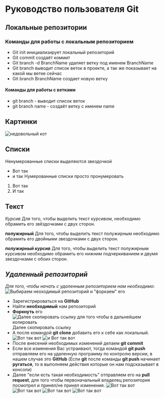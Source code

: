 # Руководство пользователя Git
## Локальные репозитории
### Команды для работы с локальным репозиторием
* Git init инициализирует локальный репозиторий 
* Git commit создаёт коммит
* Git branch -d BranchName удаляет ветку под именем BranchName
* Git branch выводит список веток в проекте, а так же показывает на какой мы ветке сейчас
* Git branch BranchName создает новую ветку 
#### Команды для работы с ветками 
* git branch - выводит список веток
* git branch name - создаёт ветку с именем name
## Картинки
![недовольный кот](Vrednyi.jpg)
## Списки
Ненумерованные списки выделяются звездочкой 
* Вот так
* и так
Нумерованные списки просто пронумеровать
1. Вот так
2. И так 
## Текст
*Курсив* Для того, чтобы выделить текст курсивом, необходимо обрамить его звёздочками с двух сторон.

**полужирный** Для того, чтобы выделить текст полужирным необходимо обрамить его двойными звездочками с двух сторон.

_**полужирный курсив**_ Для того, чтобы выделить текст полужирным курсивом необходимо обрамить его нижним подчеркиванием и двумя звездочками с обоих сторон.
## _**Удаленный репозиторий**_
*Для того, чтобы начать с удаленным репозиторием нам необходимо*:
![Выбираем неоходимый репозиторий и "форкаем" его](1.png)
* Зарегистрироваться на **GitHub**
* Найти **необходимый** нам репозиторий
* **Форкнуть** его
![Далее скопировать ссылку для того чтобы в дальнейшем колировать](2.png)
Далее скопировать ссылку
* А после командой **git clone** добавить его к себе как локальный.
![Вот так вот](3.png)
![и Вот так вот](4.png)
* После внесений необходимых изменений делаем **git commit**
* Если все изменения Вас устраивают, тогда командой **git push** отправляем его на удаленную программу по контролю версии, в нашем случае это **GitHub** (Если **git** после команды **git push** начинает **ругаться**, то в выполняем действия которые он нам подсказывает в консоли)
* Далее "если есть такая необходимость" отправляем его на **pull request**, для того чтобы первоначальный владелец репозитория посмотрел и принял/не принял изменения.
![Вот так вот](5.png)
![ Вот так вот](6.png)
![Вот так вот](7.png)
![ Вот так вот](8.png)